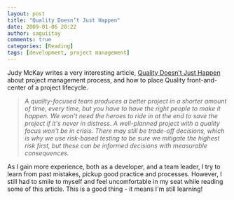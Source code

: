 ```yaml
---
layout: post
title: "Quality Doesn’t Just Happen"
date: 2009-01-06 20:22
author: saguiitay
comments: true
categories: [Reading]
tags: [development, project management]
---
```

Judy McKay writes a very interesting article, [Quality Doesn’t Just Happen](http://www.cio.com/article/112800/Quality_Doesn_rsquo_t_Just_Happen) about project management process, and how to place Quality front-and-center of a project lifecycle.

> *A quality-focused team produces a better project in a shorter amount of time, every time, but you have to have the right people to make it happen. We won't need the heroes to ride in at the end to save the project if it's never in distress. A well-planned project with a quality focus won't be in crisis. There may still be trade-off decisions, which is why we use risk-based testing to be sure we mitigate the highest risk first, but these can be informed decisions with measurable consequences.*

As I gain more experience, both as a developer, and a team leader, I try to learn from past mistakes, pickup good practice and processes. However, I still had to smile to myself and feel uncomfortable in my seat while reading some of this article. This is a good thing - it means I'm still learning!



